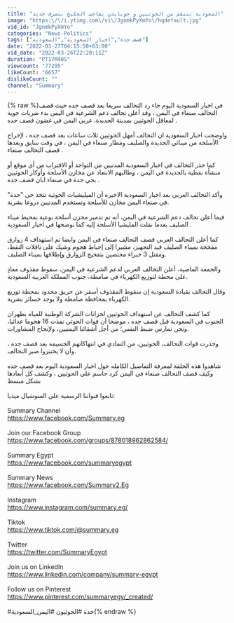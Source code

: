 ```yaml
---
title: "السعودية تنتقم من الحوثيين و جوبايدن يفاجئ الخليج بتصرف جديد"
image: "https:\/\/i.ytimg.com\/vi\/JgnmkPyXmYo\/hqdefault.jpg"
vid_id: "JgnmkPyXmYo"
categories: "News-Politics"
tags: ["قصف جده","اخبار السعودية","السعودية"]
date: "2022-03-27T04:15:50+03:00"
vid_date: "2022-03-26T22:20:11Z"
duration: "PT17M40S"
viewcount: "77295"
likeCount: "6657"
dislikeCount: ""
channel: "Summary"
---
```

{% raw %}في اخبار السعودية اليوم جاء رد التحالف سريعا بعد قصف جده حيث قصف التحالف صنعاء في اليمن ، وقد أعلن تحالف دعم الشرعية في اليمن بدء ضربات جوية لمعاقل الحوثيين بمدينة الحديدة، غربي اليمن في غضون قصف جده .<br /><br />واوضحت اخبار السعودية ان التحالف أمهل الحوثيين ثلاث ساعات بعد قصف جده ، لإخراج الأسلحة من مينائي الحديدة والصليف ومطار صنعاء في اليمن ، في وقت سابق وبعدها قصف التحالف صنعاء . <br /><br />كما حذر التحالف في اخبار السعودية المدنيين من التواجد أو الاقتراب من أي موقع أو منشأة نفطية بالحديدة في اليمن ، وطالبهم الابتعاد عن مخازن الأسلحة وأوكار الحوثيين بحي حدة في صنعاء ابان قصف جده .<br /><br />وأكد التحالف العربي بعد اخبار السعودية الاخيره أن الميليشيات الحوثية تتخذ حي &quot;حدة&quot; في صنعاء اليمن مخازن للأسلحة وتستخدم المدنيين دروعا بشرية.<br /><br />فيما أعلن تحالف دعم الشرعية في اليمن، أنه تم تدمير مخزن أسلحة نوعية بمحيط ميناء الصليف بعدما نقلت المليشيا الأسلحة إليه كما نوضحها في اخبار السعودية .<br /><br />كما أعلن التحالف العربي قصف التحالف صنعاء في اليمن وايضا تم استهداف 4 زوارق مفخخة بميناء الصليف قيد التجهيز، مشيرا إلى إحباط هجوم وشيك على ناقلات النفط، ومقتل 3 خبراء مختصين بتفخيخ الزوارق وإطلاقها بميناء الصليف.<br /><br />والجمعة الماضية، أعلن التحالف العربي لدعم الشرعية في اليمن، سقوط مقذوف معادٍ على محطة لتوزيع الكهرباء في صامطة، جنوب المملكة العربية السعودية.<br /><br />وقال التحالف بقيادة السعودية إن سقوط المقذوف أسفر عن حريق محدود بمحطة توزيع الكهرباء بمحافظة صامطة ولا يوجد خسائر بشرية.<br /><br />كما كشف التحالف عن استهداف الحوثيين لخزانات الشركة الوطنية للمياه بظهران الجنوب في السعودية قبل قصف جده ، موضحا أن قوات الحوثي نفذت 16 هجوما عدائيا، ونحن نمارس ضبط النفس؛ من أجل أشقائنا اليمنيين، ولإنجاح المشاورات.<br /><br />وحذرت قوات التحالف، الحوثيين، من التمادي في انتهاكاتهم الجسيمة بعد قصف جده ، وأن لا يختبروا صبر التحالف.<br /><br />شاهدوا هذه الحلقة لمعرفة التفاصيل الكامله حول اخبار السعودية اليوم بعد قصف جده وكيف قصف التحالف صنعاء في اليمن كرد حاسم علي الحوثيين  ، وكشف كل أبعادها بشكل مبسط<br /><br />تابعوا قنواتنا الرسمية علي السوشيال ميديا:<br /><br />Summary Channel<br /><a rel="nofollow" target="blank" href="https://www.facebook.com/Summary.eg">https://www.facebook.com/Summary.eg</a><br /><br />Join our Facebook Group<br /><a rel="nofollow" target="blank" href="https://www.facebook.com/groups/878018962862584/">https://www.facebook.com/groups/878018962862584/</a><br /><br />Summary Egypt<br /><a rel="nofollow" target="blank" href="https://www.facebook.com/summaryegypt">https://www.facebook.com/summaryegypt</a><br /><br />Summary News <br /><a rel="nofollow" target="blank" href="https://www.facebook.com/Summary2.Eg">https://www.facebook.com/Summary2.Eg</a><br /><br />Instagram <br /><a rel="nofollow" target="blank" href="https://www.instagram.com/summary.eg/">https://www.instagram.com/summary.eg/</a><br /><br />Tiktok <br /><a rel="nofollow" target="blank" href="https://www.tiktok.com/@summary.eg">https://www.tiktok.com/@summary.eg</a><br /><br />Twitter<br /><a rel="nofollow" target="blank" href="https://twitter.com/SummaryEgypt">https://twitter.com/SummaryEgypt</a><br /><br />Join us on LinkedIn<br /><a rel="nofollow" target="blank" href="https://www.linkedin.com/company/summary-egypt">https://www.linkedin.com/company/summary-egypt</a><br /><br />Follow us on Pinterest<br /><a rel="nofollow" target="blank" href="https://www.pinterest.com/summaryegy/_created/">https://www.pinterest.com/summaryegy/_created/</a><br /><br />#جدة #الحوثيون #اليمن_السعودية{% endraw %}
